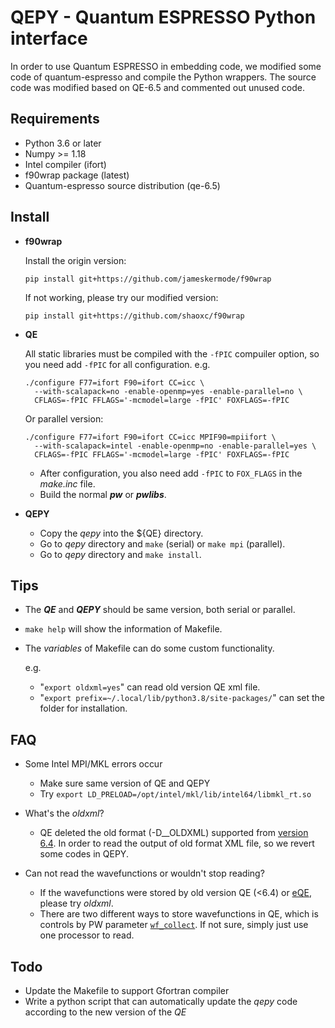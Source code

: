 # QEPY - Quantum ESPRESSO Python interface
   In order to use Quantum ESPRESSO in embedding code, we modified some code of quantum-espresso and compile the Python wrappers. The source code was modified based on QE-6.5 and commented out unused code.

## Requirements
 - Python 3.6 or later
 - Numpy >= 1.18
 - Intel compiler (ifort)
 - f90wrap package (latest)
 - Quantum-espresso source distribution (qe-6.5)

## Install
 - **f90wrap**

    Install the origin version:

    ```shell
	pip install git+https://github.com/jameskermode/f90wrap
    ```
	If not working, please try our modified version:

    ```shell
	pip install git+https://github.com/shaoxc/f90wrap
    ```



 - **QE**

	All static libraries must be compiled with the `-fPIC` compuiler option, so you need add `-fPIC` for all configuration. e.g.

     ```shell
	 ./configure F77=ifort F90=ifort CC=icc \
	   --with-scalapack=no -enable-openmp=yes -enable-parallel=no \
	   CFLAGS=-fPIC FFLAGS='-mcmodel=large -fPIC' FOXFLAGS=-fPIC
     ```

	Or parallel version:


     ```shell
	 ./configure F77=ifort F90=ifort CC=icc MPIF90=mpiifort \
	   --with-scalapack=intel -enable-openmp=no -enable-parallel=yes \
	   CFLAGS=-fPIC FFLAGS='-mcmodel=large -fPIC' FOXFLAGS=-fPIC
	 ```

   + After configuration, you also need add `-fPIC` to `FOX_FLAGS` in the *make.inc* file.
   + Build the normal ***pw*** or ***pwlibs***.

 - **QEPY**

   + Copy the *qepy* into the ${QE} directory.
   + Go to *qepy* directory and `make` (serial) or `make mpi` (parallel).
   + Go to *qepy* directory and `make install`.

## Tips
 - The ***QE*** and ***QEPY*** should be same version, both serial or parallel.
 - `make help` will show the information of Makefile.
 - The *variables* of Makefile can do some custom functionality.

	e.g.

	- "`export oldxml=yes`" can read old version QE xml file.
	- "`export prefix=~/.local/lib/python3.8/site-packages/`" can set the folder for installation.

## FAQ
 - Some Intel MPI/MKL errors occur
	+ Make sure same version of QE and QEPY
	+ Try `export LD_PRELOAD=/opt/intel/mkl/lib/intel64/libmkl_rt.so`

 - What's the *oldxml*?
	+ QE deleted the old format (-D\_\_OLDXML) supported from [version 6.4](https://github.com/QEF/q-e/releases/tag/qe-6.4). In order to read the output of old format XML file, so we revert some codes in QEPY.

 - Can not read the wavefunctions or wouldn't stop reading?
	+ If the wavefunctions were stored by old version QE (<6.4) or [eQE](http://eqe.rutgers.edu), please try *oldxml*.
	+ There are two different ways to store wavefunctions in QE, which is controls by PW parameter [`wf_collect`](http://www.quantum-espresso.org/Doc/INPUT_PW.html#idm68). If not sure, simply just use one processor to read.

## Todo
 - Update the Makefile to support Gfortran compiler
 - Write a python script that can automatically update the *qepy* code according to the new version of the *QE*
